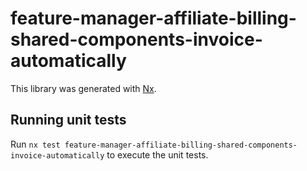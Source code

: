 # feature-manager-affiliate-billing-shared-components-invoice-automatically

This library was generated with [Nx](https://nx.dev).

## Running unit tests

Run `nx test feature-manager-affiliate-billing-shared-components-invoice-automatically` to execute the unit tests.
